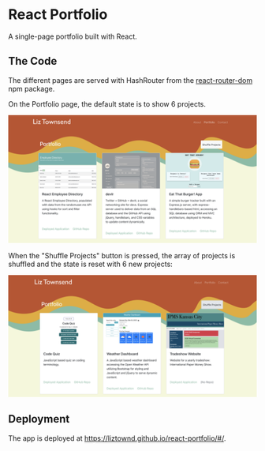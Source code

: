 # React Portfolio

A single-page portfolio built with React. 

## The Code

The different pages are served with HashRouter from the <a href="https://www.npmjs.com/package/react-router-dom"> react-router-dom</a> npm package.

On the Portfolio page, the default state is to show 6 projects.

![default](pix/default.png)

When the "Shuffle Projects" button is pressed, the array of projects is shuffled and the state is reset with 6 new projects:

![shuffled](pix/shuffled.png)


## Deployment

The app is deployed at <a href="https://liztownd.github.io/react-portfolio/#/">https://liztownd.github.io/react-portfolio/#/</a>.
